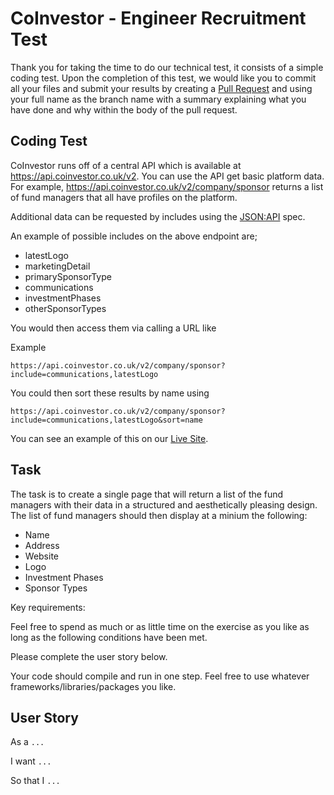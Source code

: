 # CoInvestor - Engineer Recruitment Test
Thank you for taking the time to do our technical test, it consists of a simple coding test.
Upon the completion of this test, we would like you to commit all your files and submit your results by creating a [Pull Request](https://github.com/CoInvestor/tech-test/pulls) and using your full name as the branch name with a summary explaining what you have done and why within the body of the pull request.

## Coding Test
CoInvestor runs off of a central API which is available at https://api.coinvestor.co.uk/v2. You can use the API get basic platform data. For example, https://api.coinvestor.co.uk/v2/company/sponsor returns a list of fund managers that all have profiles on the platform. 

Additional data can be requested by includes using the [JSON:API](http://jsonapi.org/) spec.

An example of possible includes on the above endpoint are;

* latestLogo
* marketingDetail
* primarySponsorType
* communications
* investmentPhases
* otherSponsorTypes

You would then access them via calling a URL like

Example

`https://api.coinvestor.co.uk/v2/company/sponsor?include=communications,latestLogo`

You could then sort these results by name using 

`https://api.coinvestor.co.uk/v2/company/sponsor?include=communications,latestLogo&sort=name`

You can see an example of this on our [Live Site](https://www.coinvestor.co.uk/managers).

## Task
The task is to create a single page that will return a list of the fund managers with their data in a structured and aesthetically pleasing design. The list of fund managers should then display at a minium the following:

* Name
* Address
* Website
* Logo
* Investment Phases
* Sponsor Types

Key requirements:

Feel free to spend as much or as little time on the exercise as you like as long as the following conditions have been met.

Please complete the user story below.

Your code should compile and run in one step. Feel free to use whatever frameworks/libraries/packages you like.

## User Story
As a `...`

I want `...`

So that I `...`
